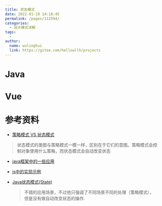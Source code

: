 ```yaml
---
title: 状态模式
date: 2022-01-19 14:18:45
permalink: /pages/112594/
categories:
  - 设计模式详解
tags:
  - 
author: 
  name: wulinghui
  link: https://gitee.com/hellowllh/projects
---
```

# Java





# Vue



# 参考资料

- [策略模式 VS 状态模式](https://www.runoob.com/w3cnote/state-vs-strategy.html)

> 状态模式的类图与策略模式一模一样，区别在于它们的意图。策略模式会控制对象使用什么策略，而状态模式会自动改变状态

- [java框架中的一些应用](http://c.biancheng.net/view/1388.html)

- [js中的实现示例](https://segmentfault.com/a/1190000038915780)

- [Java状态模式(State)](https://blog.csdn.net/qq_38526573/article/details/89345271)

  > 不错的应用场景，不过他只强调了不同场景不同的处理（策略模式），但是没有做自动改变状态的操作.

